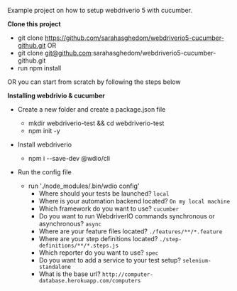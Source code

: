 Example project on how to setup webdriverio 5 with cucumber.

**Clone this project**
- git clone https://github.com/sarahasghedom/webdriverio5-cucumber-github.git
OR
- git clone git@github.com:sarahasghedom/webdriverio5-cucumber-github.git
- run npm install

OR you can start from scratch by following the steps below

**Installing webdrivio & cucumber**
- Create a new folder and create a package.json file
  - mkdir webdriverio-test && cd webdriverio-test
  - npm init -y
  
- Install webdriverio
  - npm i --save-dev @wdio/cli
  
- Run the config file
  - run './node_modules/.bin/wdio config'
    - Where should your tests be launched? `local`
    - Where is your automation backend located? `On my local machine`
    - Which framework do you want to use? `cucumber`
    - Do you want to run WebdriverIO commands synchronous or asynchronous? `async`
    - Where are your feature files located? `./features/**/*.feature`
    - Where are your step definitions located? `./step-definitions/**/*.steps.js`
    - Which reporter do you want to use? `spec`
    - Do you want to add a service to your test setup? `selenium-standalone`
    - What is the base url? `http://computer-database.herokuapp.com/computers`
